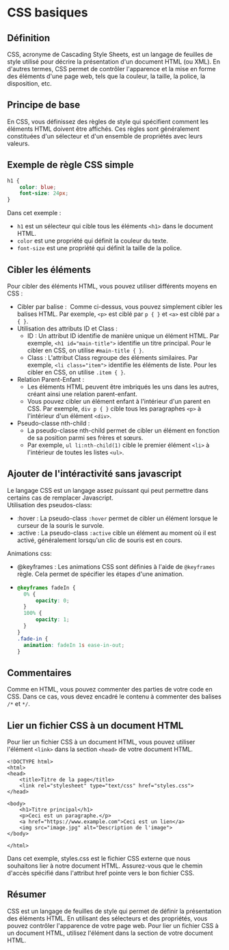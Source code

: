 # CSS basiques 

## Définition

CSS, acronyme de Cascading Style Sheets, est un langage de feuilles de style utilisé pour décrire la présentation d'un document HTML (ou XML). 
En d'autres termes, CSS permet de contrôler l'apparence et la mise en forme des éléments d'une page web, tels que la couleur, la taille, la police, la disposition, etc.

## Principe de base
En CSS, vous définissez des règles de style qui spécifient comment les éléments HTML doivent être affichés. 
Ces règles sont généralement constituées d'un sélecteur et d'un ensemble de propriétés avec leurs valeurs.

## Exemple de règle CSS simple
```css
h1 { 
	color: blue; 
	font-size: 24px; 
}
```
Dans cet exemple :
- ```h1``` est un sélecteur qui cible tous les éléments ```<h1>``` dans le document HTML.
- ```color``` est une propriété qui définit la couleur du texte.
- ```font-size``` est une propriété qui définit la taille de la police.

## Cibler les éléments
Pour cibler des éléments HTML, vous pouvez utiliser différents moyens en CSS :

* Cibler par balise :  Comme ci-dessus, vous pouvez simplement cibler les balises HTML. Par exemple, ```<p>``` est ciblé par ```p { }``` et ```<a>``` est ciblé par ```a { }```.
* Utilisation des attributs ID et Class :
    * ID : Un attribut ID identifie de manière unique un élément HTML. Par exemple, ```<h1 id="main-title">``` identifie un titre principal. Pour le cibler en CSS, on utilise ```#main-title { }```.
    * Class : L'attribut Class regroupe des éléments similaires. Par exemple, ```<li class="item">``` identifie les éléments de liste. Pour les cibler en CSS, on utilise ```.item { }```.
* Relation Parent-Enfant :
    * Les éléments HTML peuvent être imbriqués les uns dans les autres, créant ainsi une relation parent-enfant.
    * Vous pouvez cibler un élément enfant à l'intérieur d'un parent en CSS. Par exemple, ```div p { }``` cible tous les paragraphes ```<p>``` à l'intérieur d'un élément ```<div>```.
* Pseudo-classe nth-child :
    * La pseudo-classe nth-child permet de cibler un élément en fonction de sa position parmi ses frères et sœurs.
    * Par exemple, ```ul li:nth-child(1)``` cible le premier élément ```<li>``` à l'intérieur de toutes les listes ```<ul>```.

## Ajouter de l'intéractivité sans javascript
Le langage CSS est un langage assez puissant qui peut permettre dans certains cas de remplacer Javascript.  
Utilisation des pseudos-class:  
* :hover : La pseudo-class ```:hover``` permet de cibler un élément lorsque le curseur de la souris le survole.
* :active : La pseudo-class ```:active``` cible un élément au moment où il est activé, généralement lorsqu'un clic de souris est en cours.

Animations css: 
* @keyframes : Les animations CSS sont définies à l'aide de ```@keyframes``` règle. Cela permet de spécifier les étapes d'une animation.
* ```css
  @keyframes fadeIn {
    0% {
        opacity: 0;
    }
    100% {
        opacity: 1;
    }
  }
  .fade-in {
    animation: fadeIn 1s ease-in-out;
  }
  ```

## Commentaires
Comme en HTML, vous pouvez commenter des parties de votre code en CSS. Dans ce cas, vous devez encadré le contenu à commenter des balises  ```/*``` et ```*/```.

## Lier un fichier CSS à un document HTML
Pour lier un fichier CSS à un document HTML, vous pouvez utiliser l'élément ```<link>``` dans la section ```<head>``` de votre document HTML.

```
<!DOCTYPE html> 
<html> 
<head> 
	<title>Titre de la page</title> 
	<link rel="stylesheet" type="text/css" href="styles.css"> 
</head> 

<body> 
	<h1>Titre principal</h1> 
	<p>Ceci est un paragraphe.</p> 
	<a href="https://www.example.com">Ceci est un lien</a> 
	<img src="image.jpg" alt="Description de l'image"> 
</body> 

</html>
```

Dans cet exemple, styles.css est le fichier CSS externe que nous souhaitons lier à notre document HTML. 
Assurez-vous que le chemin d'accès spécifié dans l'attribut href pointe vers le bon fichier CSS.

## Résumer
CSS est un langage de feuilles de style qui permet de définir la présentation des éléments HTML. 
En utilisant des sélecteurs et des propriétés, vous pouvez contrôler l'apparence de votre page web. 
Pour lier un fichier CSS à un document HTML, utilisez l'élément <link> dans la section <head> de votre document HTML.
